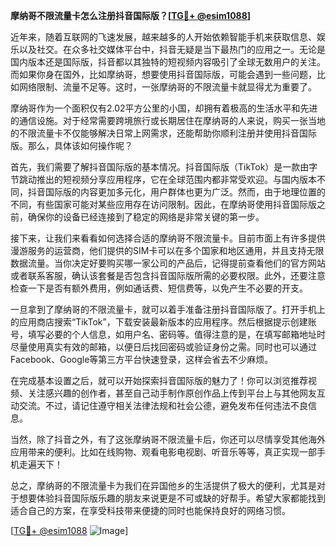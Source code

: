 **摩纳哥不限流量卡怎么注册抖音国际版？[[TG💪+ @esim1088](https://t.me/s/esim1088)]**

近年来，随着互联网的飞速发展，越来越多的人开始依赖智能手机来获取信息、娱乐以及社交。在众多社交媒体平台中，抖音无疑是当下最热门的应用之一。无论是国内版本还是国际版，抖音都以其独特的短视频内容吸引了全球无数用户的关注。而如果你身在国外，比如摩纳哥，想要使用抖音国际版，可能会遇到一些问题，比如网络限制、流量不足等。这时，一张摩纳哥的不限流量卡就显得尤为重要了。

摩纳哥作为一个面积仅有2.02平方公里的小国，却拥有着极高的生活水平和先进的通信设施。对于经常需要跨境旅行或长期居住在摩纳哥的人来说，购买一张当地的不限流量卡不仅能够解决日常上网需求，还能帮助你顺利注册并使用抖音国际版。那么，具体该如何操作呢？

首先，我们需要了解抖音国际版的基本情况。抖音国际版（TikTok）是一款由字节跳动推出的短视频分享应用程序，它在全球范围内都非常受欢迎。与国内版本不同，抖音国际版的内容更加多元化，用户群体也更为广泛。然而，由于地理位置的不同，有些国家可能对某些应用存在访问限制。因此，在摩纳哥使用抖音国际版之前，确保你的设备已经连接到了稳定的网络是非常关键的第一步。

接下来，让我们来看看如何选择合适的摩纳哥不限流量卡。目前市面上有许多提供漫游服务的运营商，他们提供的SIM卡可以在多个国家和地区通用，并且支持无限数据流量。当你决定好要购买哪一家公司的产品后，记得提前查看他们的官方网站或者联系客服，确认该套餐是否包含抖音国际版所需的必要权限。此外，还要注意检查一下是否有额外费用，例如通话费、短信费等，以免产生不必要的开支。

一旦拿到了摩纳哥的不限流量卡，就可以着手准备注册抖音国际版了。打开手机上的应用商店搜索“TikTok”，下载安装最新版本的应用程序。然后根据提示创建账号，填写必要的个人信息，如用户名、密码等。值得注意的是，在填写邮箱地址时尽量使用真实有效的邮箱，以便日后找回密码或验证身份之需。同时也可以通过Facebook、Google等第三方平台快速登录，这样会省去不少麻烦。

在完成基本设置之后，就可以开始探索抖音国际版的魅力了！你可以浏览推荐视频、关注感兴趣的创作者，甚至自己动手制作原创作品上传到平台上与其他网友互动交流。不过，请记住遵守相关法律法规和社会公德，避免发布任何违法不良信息。

当然，除了抖音之外，有了这张摩纳哥不限流量卡后，你还可以尽情享受其他海外应用带来的便利。比如在线购物、观看电影电视剧、听音乐等等，真正实现一部手机走遍天下！

总之，摩纳哥的不限流量卡为我们在异国他乡的生活提供了极大的便利，尤其是对于想要体验抖音国际版乐趣的朋友来说更是不可或缺的好帮手。希望大家都能找到适合自己的方案，在享受科技带来便捷的同时也能保持良好的网络习惯。

[[TG💪+ @esim1088](https://t.me/s/esim1088) ![Image](https://i.postimg.cc/4NQfJmqS/Snipaste-2025-05-13-00-14-12.png)]